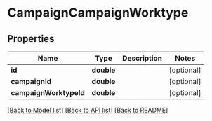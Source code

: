 # CampaignCampaignWorktype

## Properties
Name | Type | Description | Notes
------------ | ------------- | ------------- | -------------
**id** | **double** |  | [optional] 
**campaignId** | **double** |  | [optional] 
**campaignWorktypeId** | **double** |  | [optional] 

[[Back to Model list]](../README.md#documentation-for-models) [[Back to API list]](../README.md#documentation-for-api-endpoints) [[Back to README]](../README.md)


